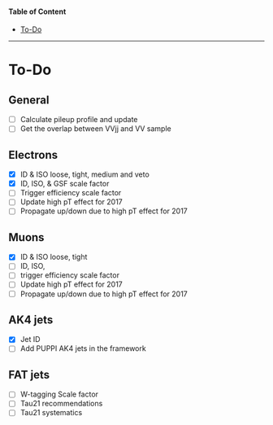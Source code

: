 #### Table of Content

- [To-Do](#to-do)

---

# To-Do

## General

- [ ] Calculate pileup profile and update
- [ ] Get the overlap between VVjj and VV sample

## Electrons

- [x] ID & ISO loose, tight, medium and veto
- [x] ID, ISO, & GSF scale factor
- [ ] Trigger efficiency scale factor
- [ ] Update high pT effect for 2017
- [ ] Propagate up/down due to high pT effect for 2017

## Muons

- [x] ID & ISO loose, tight
- [ ] ID, ISO, 
- [ ] trigger efficiency scale factor
- [ ] Update high pT effect for 2017
- [ ] Propagate up/down due to high pT effect for 2017

## AK4 jets

- [x] Jet ID
- [ ] Add PUPPI AK4 jets in the framework

## FAT jets

- [ ] W-tagging Scale factor
- [ ] Tau21 recommendations
- [ ] Tau21 systematics

